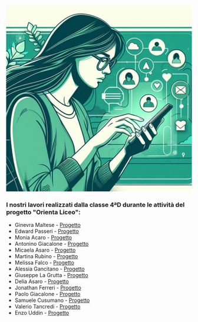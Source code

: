![Immagine donna che guarda i social](imagebanner.jpg)
### I nostri lavori realizzati dalla classe 4ªD durante le attività del progetto "Orienta Liceo":

- Ginevra Maltese - [Progetto](https://drive.google.com/file/d/1b2XyJx54bYj1KJBeZ0dVDeIfPd3qNcVX/view?usp=sharing)
- Edward Passeri - [Progetto](https://drive.google.com/file/d/11Wj1gjIKSYoVvdDQ8f_iPHJWnWgF7xZQ/view?usp=sharing)
- Monia Acaro - [Progetto](https://drive.google.com/file/d/19tRaPmDHGt_EPEmHDbuUVtpDA5C9GDYu/view?usp=sharing)
- Antonino Giacalone - [Progetto](https://drive.google.com/file/d/107RI4UgY5fdr9tAF8H-L4RA_6pV9d7ad/view?usp=sharing)
- Micaela Asaro - [Progetto](https://drive.google.com/file/d/1JZKIiaWAuIXvfYt28qB0tUj-PaHGwHVX/view?usp=sharing)
- Martina Rubino - [Progetto](https://drive.google.com/file/d/1UfSu7PO_fHiW6VcmcelXJIZF1HTUr9bB/view?usp=sharing)
- Melissa Falco - [Progetto](https://drive.google.com/file/d/17mY4G0m5kDJ-BXhgAuBEehNzO992ppGk/view?usp=sharing)
- Alessia Gancitano - [Progetto](https://drive.google.com/file/d/1fL2cEFPvIDTFgpze2XKoUtGUd_wgtwd0/view?usp=sharing)
- Giuseppe La Grutta - [Progetto](https://drive.google.com/file/d/1pE_xu3o9YnUUu5TYkaJ6Aaz_tnBjyH29/view?usp=sharing)
- Delia Asaro - [Progetto](https://drive.google.com/file/d/1ZXbKnN6mnB-a0K1krDZyCx7-k9r450WF/view?usp=sharing)
- Jonathan Ferreri - [Progetto](https://drive.google.com/file/d/1KE-7ZY3nL0eiIOqgdviW0Gm0VVoAdC5M/view?usp=sharing)
- Paolo Giacalone - [Progetto](https://drive.google.com/file/d/1R65t2UYj6lHK3WzzXjA-x5SkpO7KvHjI/view?usp=sharing)
- Samuele Cusumano - [Progetto](https://docs.google.com/presentation/d/1tq4MvlYJKnE6D-ue-jtQC5o-m69GZKcP/edit?usp=sharing&ouid=109208282203439835585&rtpof=true&sd=true)
- Valerio Tancredi - [Progetto](https://docs.google.com/presentation/d/1Zk_hy06EWhe2K8czf69SL6yYSgLifG3d/edit?usp=sharing&ouid=109208282203439835585&rtpof=true&sd=true)
- Enzo Uddin - [Progetto](https://docs.google.com/presentation/d/1i0MZ4EOe6dfpxahwvnJk2dAGy7uwLWnZ/edit?usp=sharing&ouid=109208282203439835585&rtpof=true&sd=true)
